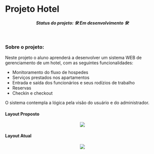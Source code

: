 # Projeto Hotel

**_<p align="center">Status do projeto: :hammer_and_wrench: Em desenvolvimento :hammer_and_wrench:</p>_**

<br>

### **Sobre o projeto:** <br>

<p>Neste projeto o aluno aprenderá a desenvolver um sistema WEB de gerenciamento de um hotel,
com as seguintes funcionalidades:</p>

- Monitoramento do fluxo de hospedes
- Serviços prestados nos apartamentos
- Entrada e saída dos funcionários e seus rodízios de trabalho
- Reservas
- Checkin e checkout

<p>O sistema contempla a lógica pela visão do usuário e do administrador.</p>

#### <b> Layout Proposto </b>

<p align="center">
  <img src="src/assets/images/README-ESCOPO.png">
</p>

#### <b> Layout Atual </b>

<p align="center">
  <img src="src/assets/images/layoutHome.png">
</p>